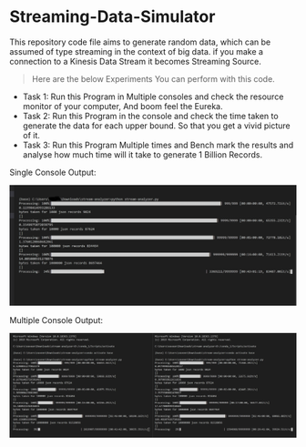 # Streaming-Data-Simulator
This repository code file aims to generate random data, which can be assumed of type streaming in the context of big data. 
if you make a connection to a Kinesis Data Stream it becomes Streaming Source.

> Here are the below Experiments You can perform with this code. 

- Task 1: Run this Program in Multiple consoles and check the resource monitor of your computer, And boom feel the Eureka.
- Task 2: Run this Program in the console and check the time taken to generate the data for each upper bound. So that you get a vivid picture of it.  
- Task 3: Run this Program Multiple times and Bench mark the results and analyse how much time will it take to generate 1 Billion Records. 

 Single Console Output:
 
 
![Screenshot](process.png)
 
 
 Multiple Console Output:
 
 
 ![Screenshot](multiple.png)



